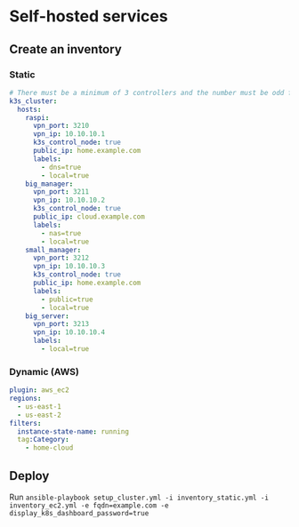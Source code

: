 # Self-hosted services

## Create an inventory

### Static

```yml
# There must be a minimum of 3 controllers and the number must be odd for etcd to work
k3s_cluster:
  hosts:
    raspi:
      vpn_port: 3210
      vpn_ip: 10.10.10.1
      k3s_control_node: true
      public_ip: home.example.com
      labels:
        - dns=true
        - local=true
    big_manager:
      vpn_port: 3211
      vpn_ip: 10.10.10.2
      k3s_control_node: true
      public_ip: cloud.example.com
      labels:
        - nas=true
        - local=true
    small_manager:
      vpn_port: 3212
      vpn_ip: 10.10.10.3
      k3s_control_node: true
      public_ip: home.example.com
      labels:
        - public=true
        - local=true
    big_server:
      vpn_port: 3213
      vpn_ip: 10.10.10.4
      labels:
        - local=true
```

### Dynamic (AWS)

```yml
plugin: aws_ec2
regions:
  - us-east-1
  - us-east-2
filters:
  instance-state-name: running
  tag:Category:
    - home-cloud
```

## Deploy

Run `ansible-playbook setup_cluster.yml -i inventory_static.yml -i inventory_ec2.yml -e fqdn=example.com -e display_k8s_dashboard_password=true`
